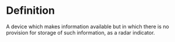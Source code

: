 # Definition

A device which makes information available but in which there is no
provision for storage of such information, as a radar indicator.
